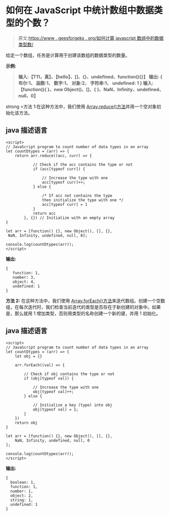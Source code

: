 # 如何在 JavaScript 中统计数组中数据类型的个数？

> 原文:[https://www . geesforgeks . org/如何计算 javascript 数组中的数据类型数/](https://www.geeksforgeeks.org/how-to-count-number-of-data-types-in-an-array-in-javascript/)

给定一个数组，任务是计算用于创建该数组的数据类型的数量。

**示例:**

> **输入:【T11，真】、【hello】、[]、{}、undefined、function(){}】
> **输出:** {
> 布尔:1、
> 函数:1、
> 数字:1、
> 对象:2、
> 字符串:1、
> undefined: 1
> }
> **输入:**【function(){ }、new Object()、[]、{ }、NaN、Infinity、undefined、null、0】**

strong >方法 1:在这种方法中，我们使用 [Array.reduce()方法](https://www.geeksforgeeks.org/javascript-array-reduce-method/)并用一个空对象初始化该方法。

## java 描述语言

```
<script>
// JavaScript program to count number of data types in an array
let countDtypes = (arr) => {
    return arr.reduce((acc, curr) => {

            // Check if the acc contains the type or not
            if (acc[typeof curr]) {

                // Increase the type with one
                acc[typeof curr]++;
            } else {

                /* If acc not contains the type
                then initialize the type with one */
                acc[typeof curr] = 1
            }
            return acc
        }, {}) // Initialize with an empty array
}

let arr = [function() {}, new Object(), [], {},
 NaN, Infinity, undefined, null, 0];

console.log(countDtypes(arr));
</script>
```

**输出:**

```
{
   function: 1,
   number: 3,
   object: 4,
   undefined: 1
}
```

**方法 2:** 在这种方法中，我们使用 [Array.forEach()方法](https://www.geeksforgeeks.org/javascript-array-foreach-method/)来迭代数组。创建一个空数组，在每次迭代时，我们检查当前迭代的类型是否存在于新创建的对象中。如果是，那么就用 1 增加类型，否则用类型的名称创建一个新的键，并用 1 初始化。

## java 描述语言

```
<script>
// JavaScript program to count number of data types in an array
let countDtypes = (arr) => {
    let obj = {}

    arr.forEach((val) => {

        // Check if obj contains the type or not
        if (obj[typeof val]) {

            // Increase the type with one
            obj[typeof val]++;
        } else {

            // Initialize a key (type) into obj
            obj[typeof val] = 1;
        }
    })
    return obj
}

let arr = [function() {}, new Object(), [], {},
    NaN, Infinity, undefined, null, 0
];

console.log(countDtypes(arr));
</script>
```

**输出:**

```
{
  boolean: 1,
  function: 1,
  number: 1,
  object: 2,
  string: 1,
  undefined: 1
}
```